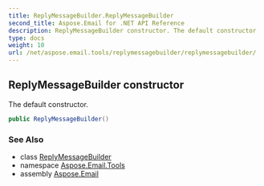 ```yaml
---
title: ReplyMessageBuilder.ReplyMessageBuilder
second_title: Aspose.Email for .NET API Reference
description: ReplyMessageBuilder constructor. The default constructor
type: docs
weight: 10
url: /net/aspose.email.tools/replymessagebuilder/replymessagebuilder/
---
```

## ReplyMessageBuilder constructor

The default constructor.

```csharp
public ReplyMessageBuilder()
```

### See Also

* class [ReplyMessageBuilder](../)
* namespace [Aspose.Email.Tools](../../replymessagebuilder/)
* assembly [Aspose.Email](../../../)


